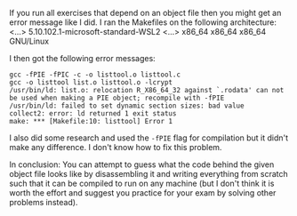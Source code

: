 If you run all exercises that depend on an object file then you might get an error message like I did.
I ran the Makefiles on the following architecture: <...> 5.10.102.1-microsoft-standard-WSL2 <...> x86_64 x86_64 x86_64 GNU/Linux

I then got the following error messages:
```
gcc -fPIE -fPIC -c -o listtool.o listtool.c 
gcc -o listtool list.o listtool.o -lcrypt
/usr/bin/ld: list.o: relocation R_X86_64_32 against `.rodata' can not be used when making a PIE object; recompile with -fPIE
/usr/bin/ld: failed to set dynamic section sizes: bad value
collect2: error: ld returned 1 exit status
make: *** [Makefile:10: listtool] Error 1
```

I also did some research and used the `-fPIE` flag for compilation but it didn't make any difference.
I don't know how to fix this problem.

In conclusion: You can attempt to guess what the code behind the given object file looks like by disassembling it and writing everything from scratch such that it can be compiled to run on any machine (but I don't think it is worth the effort and suggest you practice for your exam by solving other problems instead).
